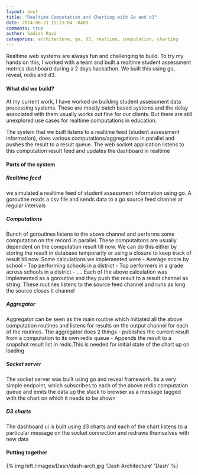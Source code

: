 ```yaml
---
layout: post
title: "Realtime Computation and Charting with Go and d3"
date: 2014-06-21 15:23:04 -0400
comments: true
author: Sadish Ravi
categories: architecture, go, d3, realtime, computation, charting
---
```


Realtime web systems are always fun and challenging to build. To try my hands on this, I worked with a team and built a  realtime student assessment metrics dashboard during a 2 days hackathon. We built this using go, reveal, redis and d3.

#### What did we build?

At my current work, I have worked on building student assessment data processing systems. These are mostly batch based systems and the delay associated with them usually works out fine for our clients. But there are still unexplored use cases for realtime computations in education.

The system that we built listens to a realtime feed (student assessment information), does various computations/aggregations in parallel and pushes the result to a result queue. The web socket application listens to this computation result feed and updates the dashboard in realtime

#### Parts of the system

##### Realtime feed
we simulated a realtime feed of student assessment information using go. A goroutine reads a csv file and sends data to a go source feed channel at regular intervals
##### Computations
Bunch of goroutines listens to the above channel and performs some computation on the record in parallel. These computaitons are usually dependent on the computation result till now. We can do this either by storing the result in database temporarily or using a closure to keep track of result till now. Some calculations we implemented were
    - Average score by school
    - Top performing schools in a district
    - Top performers in a grade across schools in a district
    - ....
Each of the above calculation was implemented as a goroutine and they push the result to a result channel as string. These routines listens to the source feed channel and runs as long the source closes it channel
##### Aggregator
Aggregator can be seen as the main routine which initiated all the above computation routines and listens for results on the output channel for each of the routines. The aggregator does 2 things
    - publishes the current result from a computation to its own redis queue
    - Appends the result to a snapshot result list in redis.This is needed for initial state of the chart up on loading
##### Socket server
The socket server was built using go and reveal framework. Its a very simple endpoint, which subscribes to each of the above redis computation queue and emits the data up the stack to browser as a message tagged with the chart on which it needs to be shown
##### D3 charts
The dashboard ui is built using d3 charts and each of the chart listens to a particular message on the socket connection and redraws themselves with new data

#### Putting together

{% img left /images/Dash/dash-arch.jpg 'Dash Architecture' 'Dash' %}
